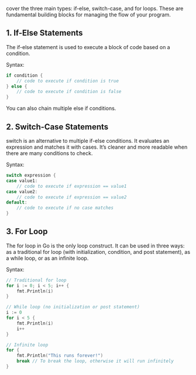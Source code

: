 cover the three main types: if-else, switch-case, and for loops. These are fundamental building blocks for managing the flow of your program.
## 1. If-Else Statements

The if-else statement is used to execute a block of code based on a condition.

Syntax:
```go
if condition {
    // code to execute if condition is true
} else {
    // code to execute if condition is false
}
```

You can also chain multiple else if conditions.

## 2. Switch-Case Statements

switch is an alternative to multiple if-else conditions. It evaluates an expression and matches it with cases. It’s cleaner and more readable when there are many conditions to check.

Syntax:
```go
switch expression {
case value1:
    // code to execute if expression == value1
case value2:
    // code to execute if expression == value2
default:
    // code to execute if no case matches
}
```

## 3. For Loop

The for loop in Go is the only loop construct. It can be used in three ways: as a traditional for loop (with initialization, condition, and post statement), as a while loop, or as an infinite loop.

Syntax:
```go
// Traditional for loop
for i := 0; i < 5; i++ {
    fmt.Println(i)
}

// While loop (no initialization or post statement)
i := 0
for i < 5 {
    fmt.Println(i)
    i++
}

// Infinite loop
for {
    fmt.Println("This runs forever!")
    break // To break the loop, otherwise it will run infinitely
}

```
